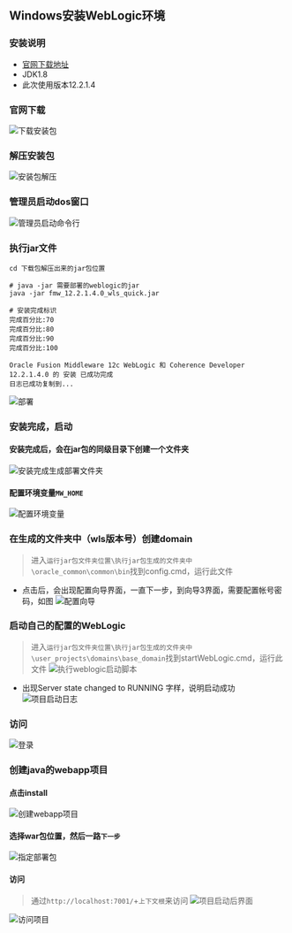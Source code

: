 ## Windows安装WebLogic环境

### 安装说明
* [官网下载地址](https://www.oracle.com/middleware/technologies/weblogic-server-downloads.html)
* JDK1.8
* 此次使用版本12.2.1.4

### 官网下载
![下载安装包](../resource/weblogic/weblogic-下载安装包.png)

### 解压安装包
![安装包解压](../resource/weblogic/weblogic-安装包解压.png)

### 管理员启动dos窗口
![管理员启动命令行](../resource/weblogic/weblogic-管理员启动命令行.png)

### 执行jar文件
```shell
cd 下载包解压出来的jar包位置

# java -jar 需要部署的weblogic的jar
java -jar fmw_12.2.1.4.0_wls_quick.jar

# 安装完成标识
完成百分比:70
完成百分比:80
完成百分比:90
完成百分比:100

Oracle Fusion Middleware 12c WebLogic 和 Coherence Developer 12.2.1.4.0 的 安装 已成功完成
日志已成功复制到...
```
![部署](../resource/weblogic/weblogic-部署.png)

### 安装完成，启动
#### 安装完成后，会在jar包的同级目录下创建一个文件夹
![安装完成生成部署文件夹](../resource/weblogic/weblogic-安装完成生成部署文件夹.png)
#### 配置环境变量`MW_HOME`
![配置环境变量](../resource/weblogic/weblogic-配置环境变量.png)

### 在生成的文件夹中（wls版本号）创建domain
> 进入`运行jar包文件夹位置\执行jar包生成的文件夹中\oracle_common\common\bin`找到config.cmd，运行此文件
* 点击后，会出现配置向导界面，一直下一步，到向导3界面，需要配置帐号密码，如图
  ![配置向导](../resource/weblogic/weblogic-配置向导.png)

### 启动自己的配置的WebLogic
> 进入`运行jar包文件夹位置\执行jar包生成的文件夹中\user_projects\domains\base_domain`找到startWebLogic.cmd，运行此文件
![执行weblogic启动脚本](../resource/weblogic/weblogic-执行weblogic启动脚本.png)
* 出现Server state changed to RUNNING 字样，说明启动成功
  ![项目启动日志](../resource/weblogic/weblogic-项目启动日志.png)

### 访问
![登录](../resource/weblogic/weblogic-登录.png)

### 创建java的webapp项目
#### 点击install
![创建webapp项目](../resource/weblogic/weblogic-创建webapp项目.png)
#### 选择war包位置，然后一路`下一步`
![指定部署包](../resource/weblogic/weblogic-指定部署包.png)
#### 访问
> 通过`http://localhost:7001/`+`上下文根`来访问
![项目启动后界面](../resource/weblogic/weblogic-项目启动后界面.png)

![访问项目](../resource/weblogic/weblogic-访问项目.png)


